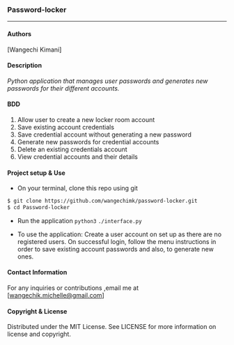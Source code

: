 ### **Password-locker**
****
#### Authors
[Wangechi Kimani]

#### **Description**
*Python application that manages user passwords and generates new passwords for their different accounts.*

#### **BDD**
1. Allow user to create a new locker room account
2. Save existing account credentials 
3. Save credential account without generating a new password
4. Generate new passwords for credential accounts 
5. Delete an existing credentials account
6. View credential accounts and their details

#### **Project setup & Use**
* On your terminal, clone this repo using git
```sh
$ git clone https://github.com/wangechimk/password-locker.git
$ cd Password-locker
```
* Run the application ```python3```
                       ```./interface.py```
                        


* To use the application: Create a user account on set up as there are no registered users. On successful login, follow the menu instructions in order to save existing account passwords and also, to generate new ones.

#### **Contact Information**
For any inquiries or contributions ,email me at
[wangechik.michelle@gmail.com]

#### **Copyright & License**
Distributed under the MIT License. See LICENSE for more information on license and copyright. 

